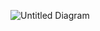 
![Untitled Diagram](https://user-images.githubusercontent.com/107559836/209913463-47e21df6-45f8-4b06-95be-a9eb33b7d970.jpg)
